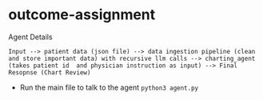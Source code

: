 # outcome-assignment


Agent Details

`Input --> patient data (json file) --> data ingestion pipeline (clean and store important data) with recursive llm calls --> charting_agent (takes patient id  and physician instruction as input) --> Final Resopnse (Chart Review)`


-  Run the main file to talk to the agent `python3 agent.py`
